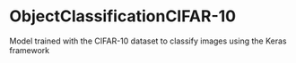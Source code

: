 # ObjectClassificationCIFAR-10
Model trained with the CIFAR-10 dataset to classify images using the Keras framework
